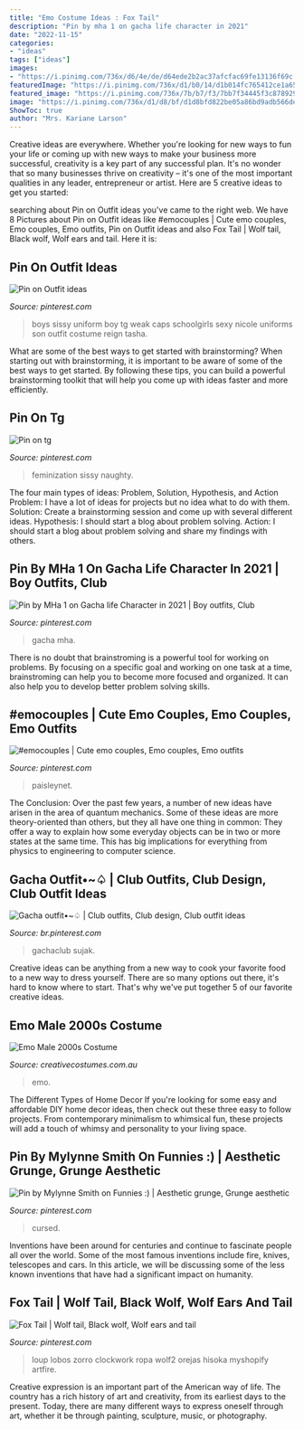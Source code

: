 ```yaml
---
title: "Emo Costume Ideas : Fox Tail"
description: "Pin by mha 1 on gacha life character in 2021"
date: "2022-11-15"
categories:
- "ideas"
tags: ["ideas"]
images:
- "https://i.pinimg.com/736x/d6/4e/de/d64ede2b2ac37afcfac69fe13136f69c.jpg"
featuredImage: "https://i.pinimg.com/736x/d1/b0/14/d1b014fc765412ce1a6510d0c8f469db.jpg"
featured_image: "https://i.pinimg.com/736x/7b/b7/f3/7bb7f34445f3c878929d9590e8aa8a4b--white-boys-tg-caps.jpg"
image: "https://i.pinimg.com/736x/d1/d8/bf/d1d8bfd822be05a86bd9adb566de7792.jpg"
ShowToc: true
author: "Mrs. Kariane Larson"
---
```



Creative ideas are everywhere. Whether you're looking for new ways to fun your life or coming up with new ways to make your business more successful, creativity is a key part of any successful plan. It's no wonder that so many businesses thrive on creativity – it's one of the most important qualities in any leader, entrepreneur or artist. Here are 5 creative ideas to get you started: 

	

		
searching about Pin on Outfit ideas you've came to the right web. We have 8 Pictures about Pin on Outfit ideas like #emocouples | Cute emo couples, Emo couples, Emo outfits, Pin on Outfit ideas and also Fox Tail | Wolf tail, Black wolf, Wolf ears and tail. Here it is:
		
    
## Pin On Outfit Ideas

<img loading=lazy src="https://i.pinimg.com/736x/7b/b7/f3/7bb7f34445f3c878929d9590e8aa8a4b--white-boys-tg-caps.jpg" onerror="this.onerror=null;this.src='https://tse1.mm.bing.net/th?id=OIP.d-Tyhr1pE0kUPn2zaTlVXAAAAA&amp;pid=15.1';" alt="Pin on Outfit ideas">

_Source: pinterest.com_

>boys sissy uniform boy tg weak caps schoolgirls sexy nicole uniforms son outfit costume reign tasha. 

	

What are some of the best ways to get started with brainstorming?
When starting out with brainstorming, it is important to be aware of some of the best ways to get started. By following these tips, you can build a powerful brainstorming toolkit that will help you come up with ideas faster and more efficiently.

    
## Pin On Tg

<img loading=lazy src="https://i.pinimg.com/736x/df/7c/8a/df7c8a89afefc66b71088d60af35bbe8.jpg" onerror="this.onerror=null;this.src='https://tse4.mm.bing.net/th?id=OIP.6d1bq4jhyEqHYH3o3-SMMwAAAA&amp;pid=15.1';" alt="Pin on tg">

_Source: pinterest.com_

>feminization sissy naughty. 

	

The four main types of ideas: Problem, Solution, Hypothesis, and Action
Problem: I have a lot of ideas for projects but no idea what to do with them.
Solution: Create a brainstorming session and come up with several different ideas.
Hypothesis: I should start a blog about problem solving.
Action: I should start a blog about problem solving and share my findings with others.

    
## Pin By MHa 1 On Gacha Life Character In 2021 | Boy Outfits, Club

<img loading=lazy src="https://i.pinimg.com/736x/0d/ad/66/0dad667efebcf05d178469568a4213b5.jpg" onerror="this.onerror=null;this.src='https://tse2.mm.bing.net/th?id=OIP.EFurCYFvtEdfTQL-dqidYwHaIe&amp;pid=15.1';" alt="Pin by MHa 1 on Gacha life Character in 2021 | Boy outfits, Club">

_Source: pinterest.com_

>gacha mha. 

	

There is no doubt that brainstroming is a powerful tool for working on problems. By focusing on a specific goal and working on one task at a time, brainstroming can help you to become more focused and organized. It can also help you to develop better problem solving skills.

    
## #emocouples | Cute Emo Couples, Emo Couples, Emo Outfits

<img loading=lazy src="https://i.pinimg.com/736x/d1/d8/bf/d1d8bfd822be05a86bd9adb566de7792.jpg" onerror="this.onerror=null;this.src='https://tse2.mm.bing.net/th?id=OIP.NRWrrbRSLQ7XXSZI9-8aAAHaJQ&amp;pid=15.1';" alt="#emocouples | Cute emo couples, Emo couples, Emo outfits">

_Source: pinterest.com_

>paisleynet. 

	

The Conclusion:
Over the past few years, a number of new ideas have arisen in the area of quantum mechanics. Some of these ideas are more theory-oriented than others, but they all have one thing in common: They offer a way to explain how some everyday objects can be in two or more states at the same time. This has big implications for everything from physics to engineering to computer science.

    
## Gacha Outfit•~♤ | Club Outfits, Club Design, Club Outfit Ideas

<img loading=lazy src="https://i.pinimg.com/736x/d6/4e/de/d64ede2b2ac37afcfac69fe13136f69c.jpg" onerror="this.onerror=null;this.src='https://tse4.mm.bing.net/th?id=OIP.s0x-2DQ-rfVZGZWrbP-ktwHaHW&amp;pid=15.1';" alt="Gacha outfit•~♤ | Club outfits, Club design, Club outfit ideas">

_Source: br.pinterest.com_

>gachaclub sujak. 

	

Creative ideas can be anything from a new way to cook your favorite food to a new way to dress yourself. There are so many options out there, it's hard to know where to start. That's why we've put together 5 of our favorite creative ideas.

    
## Emo Male 2000s Costume

<img loading=lazy src="https://www.creativecostumes.com.au/wp-content/uploads/2017/03/unspecified1-768x1024.jpg" onerror="this.onerror=null;this.src='https://tse1.mm.bing.net/th?id=OIP.XgzqDVqLwYTWgVOXh4xakQHaJ4&amp;pid=15.1';" alt="Emo Male 2000s Costume">

_Source: creativecostumes.com.au_

>emo. 

	

The Different Types of Home Decor
If you're looking for some easy and affordable DIY home decor ideas, then check out these three easy to follow projects. From contemporary minimalism to whimsical fun, these projects will add a touch of whimsy and personality to your living space.

    
## Pin By Mylynne Smith On Funnies :) | Aesthetic Grunge, Grunge Aesthetic

<img loading=lazy src="https://i.pinimg.com/originals/2a/93/4e/2a934e88d27a9f15233069dd93f6d5b3.jpg" onerror="this.onerror=null;this.src='https://tse1.mm.bing.net/th?id=OIP.giDtKpnUEJEEVzzF24U3_QHaL8&amp;pid=15.1';" alt="Pin by Mylynne Smith on Funnies :) | Aesthetic grunge, Grunge aesthetic">

_Source: pinterest.com_

>cursed. 

	

Inventions have been around for centuries and continue to fascinate people all over the world. Some of the most famous inventions include fire, knives, telescopes and cars. In this article, we will be discussing some of the less known inventions that have had a significant impact on humanity.

    
## Fox Tail | Wolf Tail, Black Wolf, Wolf Ears And Tail

<img loading=lazy src="https://i.pinimg.com/736x/d1/b0/14/d1b014fc765412ce1a6510d0c8f469db.jpg" onerror="this.onerror=null;this.src='https://tse2.mm.bing.net/th?id=OIP.cpUYuH7uprkP3lhUsj4U9gAAAA&amp;pid=15.1';" alt="Fox Tail | Wolf tail, Black wolf, Wolf ears and tail">

_Source: pinterest.com_

>loup lobos zorro clockwork ropa wolf2 orejas hisoka myshopify artfire. 

	

Creative expression is an important part of the American way of life. The country has a rich history of art and creativity, from its earliest days to the present. Today, there are many different ways to express oneself through art, whether it be through painting, sculpture, music, or photography.

